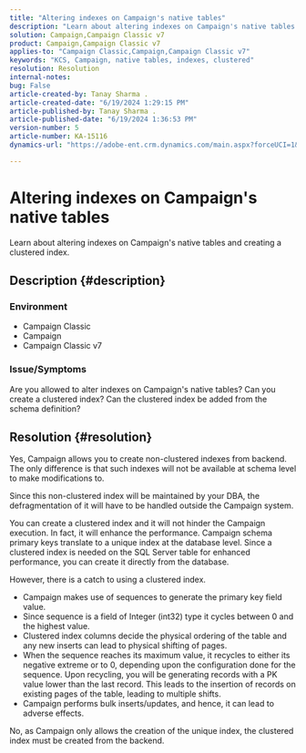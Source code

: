```yaml
---
title: "Altering indexes on Campaign's native tables"
description: "Learn about altering indexes on Campaign's native tables and creating a clustered index."
solution: Campaign,Campaign Classic v7
product: Campaign,Campaign Classic v7
applies-to: "Campaign Classic,Campaign,Campaign Classic v7"
keywords: "KCS, Campaign, native tables, indexes, clustered"
resolution: Resolution
internal-notes: 
bug: False
article-created-by: Tanay Sharma .
article-created-date: "6/19/2024 1:29:15 PM"
article-published-by: Tanay Sharma .
article-published-date: "6/19/2024 1:36:53 PM"
version-number: 5
article-number: KA-15116
dynamics-url: "https://adobe-ent.crm.dynamics.com/main.aspx?forceUCI=1&pagetype=entityrecord&etn=knowledgearticle&id=a79ae8e9-3f2e-ef11-840b-6045bd0065b6"

---
```

# Altering indexes on Campaign's native tables


Learn about altering indexes on Campaign's native tables and creating a clustered index.

## Description {#description}


### Environment

- Campaign Classic
- Campaign
- Campaign Classic v7


### Issue/Symptoms

Are you allowed to alter indexes on Campaign's native tables?
 Can you create a clustered index?
 Can the clustered index be added from the schema definition?


## Resolution {#resolution}


Yes, Campaign allows you to create non-clustered indexes from backend. The only difference is that such indexes will not be available at schema level to make modifications to.

Since this non-clustered index will be maintained by your DBA, the defragmentation of it will have to be handled outside the Campaign system.

You can create a clustered index and it will not hinder the Campaign execution. In fact, it will enhance the performance. Campaign schema primary keys translate to a unique index at the database level. Since a clustered index is needed on the SQL Server table for enhanced performance, you can create it directly from the database.

However, there is a catch to using a clustered index.

- Campaign makes use of sequences to generate the primary key field value.
- Since sequence is a field of Integer (int32) type it cycles between 0 and the highest value.
- Clustered index columns decide the physical ordering of the table and any new inserts can lead to physical shifting of pages.
- When the sequence reaches its maximum value, it recycles to either its negative extreme or to 0, depending upon the configuration done for the sequence. Upon recycling, you will be generating records with a PK value lower than the last record. This leads to the insertion of records on existing pages of the table, leading to multiple shifts.
- Campaign performs bulk inserts/updates, and hence, it can lead to adverse effects.




No, as Campaign only allows the creation of the unique index, the clustered index must be created from the backend.
